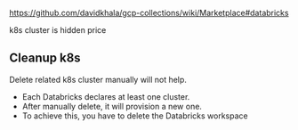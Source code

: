 https://github.com/davidkhala/gcp-collections/wiki/Marketplace#databricks

k8s cluster is hidden price

## Cleanup k8s
Delete related k8s cluster manually will not help.
- Each Databricks declares at least one cluster.
- After manually delete, it will provision a new one.
- To achieve this, you have to delete the Databricks workspace



